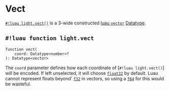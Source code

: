 # Vect

[`#!luau light.vect()`](./vect.md) is a 3-wide constructed
<a href="https://luau.org/typecheck#builtin-types" target="_blank">luau `vector`</a> [Datatype](../index.md).

## `#!luau function light.vect`

```luau title='<!-- b:client --> <!-- b:server --> <!-- b:shared --> <!-- b:sync -->'
function vect(
    coord: Datatype<number>?
): Datatype<vector>
```

The `coord` parameter defines how each coordinate of [`#!luau light.vect()`] will be encoded. If left unselected, it
will choose [`float32`](../numbers/floats.md) by default. Luau cannot represent floats beyond'
[`f32`](../numbers/floats.md) in vectors, so using a [`f64`](../numbers/floats.md) for this would be wasteful.
